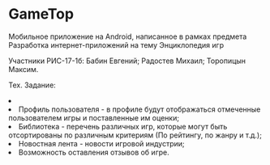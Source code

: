# GameTop
Мобильное приложение на Android, написанное в рамках предмета Разработка интернет-приложений на тему Энциклопедия игр

Участники РИС-17-1б:
  Бабин Евгений;
  Радостев Михаил;
  Торопицын Максим.
  
Тех. Задание:
<li>
<li>  Профиль пользователя - в профиле будут отображаться отмеченные пользователем игры и поставленные им оценки;
<li>  Библиотека - перечень различных игр, которые могут быть отсортированы по различным критериям (По рейтингу, по жанру и т.д.);
<li>  Новостная лента - новости игровой индустрии;
<li>  Возможность оставления отзывов об игре.
